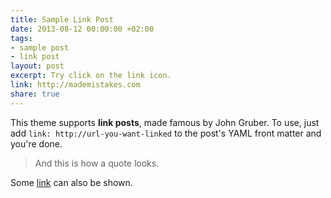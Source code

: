 ```yaml
---
title: Sample Link Post
date: 2013-08-12 00:00:00 +02:00
tags:
- sample post
- link post
layout: post
excerpt: Try click on the link icon.
link: http://mademistakes.com
share: true
---
```


This theme supports **link posts**, made famous by John Gruber. To use, just add `link: http://url-you-want-linked` to the post's YAML front matter and you're done.

> And this is how a quote looks.

Some [link](http://www.mademistakes.com) can also be shown.
